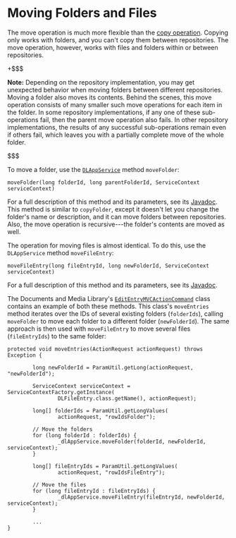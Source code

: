 # Moving Folders and Files

The move operation is much more flexible than the 
[copy operation](liferay.com). 
Copying only works with folders, and you can't copy them between repositories. 
The move operation, however, works with files and folders within or between 
repositories. 

+$$$

**Note:** Depending on the repository implementation, you may get unexpected 
behavior when moving folders between different repositories. Moving a folder 
also moves its contents. Behind the scenes, this move operation consists of many 
smaller such move operations for each item in the folder. In some repository 
implementations, if any one of these sub-operations fail, then the parent move 
operation also fails. In other repository implementations, the results of any 
successful sub-operations remain even if others fail, which leaves you with a 
partially complete move of the whole folder. 

$$$

To move a folder, use the 
[`DLAppService`](@platform-ref@/7.1-latest/javadocs/portal-kernel/com/liferay/document/library/kernel/service/DLAppService.html) 
method `moveFolder`: 

    moveFolder(long folderId, long parentFolderId, ServiceContext serviceContext)

For a full description of this method and its parameters, see its 
[Javadoc](@platform-ref@/7.1-latest/javadocs/portal-kernel/com/liferay/document/library/kernel/service/DLAppService.html#moveFolder-long-long-com.liferay.portal.kernel.service.ServiceContext-). 
This method is similar to `copyFolder`, except it doesn't let you change the 
folder's name or description, and it can move folders between repositories. 
Also, the move operation is recursive---the folder's contents are moved as well. 

The operation for moving files is almost identical. To do this, use the 
`DLAppService` method `moveFileEntry`: 

    moveFileEntry(long fileEntryId, long newFolderId, ServiceContext serviceContext)

For a full description of this method and its parameters, see its 
[Javadoc](@platform-ref@/7.1-latest/javadocs/portal-kernel/com/liferay/document/library/kernel/service/DLAppService.html#moveFileEntry-long-long-com.liferay.portal.kernel.service.ServiceContext-). 

The Documents and Media Library's 
[`EditEntryMVCActionCommand`](https://github.com/liferay/liferay-portal/blob/master/modules/apps/document-library/document-library-web/src/main/java/com/liferay/document/library/web/internal/portlet/action/EditEntryMVCActionCommand.java) 
class contains an example of both these methods. This class's `moveEntries` 
method iterates over the IDs of several existing folders (`folderIds`), calling 
`moveFolder` to move each folder to a different folder (`newFolderId`). The same 
approach is then used with `moveFileEntry` to move several files 
(`fileEntryIds`) to the same folder: 

    protected void moveEntries(ActionRequest actionRequest) throws Exception {

            long newFolderId = ParamUtil.getLong(actionRequest, "newFolderId");

            ServiceContext serviceContext = ServiceContextFactory.getInstance(
                    DLFileEntry.class.getName(), actionRequest);

            long[] folderIds = ParamUtil.getLongValues(
                    actionRequest, "rowIdsFolder");

            // Move the folders
            for (long folderId : folderIds) {
                    _dlAppService.moveFolder(folderId, newFolderId, serviceContext);
            }

            long[] fileEntryIds = ParamUtil.getLongValues(
                    actionRequest, "rowIdsFileEntry");

            // Move the files
            for (long fileEntryId : fileEntryIds) {
                    _dlAppService.moveFileEntry(fileEntryId, newFolderId, serviceContext);
            }

            ...
    }
